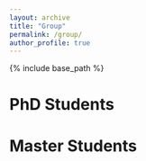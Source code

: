 ```yaml
---
layout: archive
title: "Group"
permalink: /group/
author_profile: true
---
```


{% include base_path %}

PhD Students
======



Master Students
======

